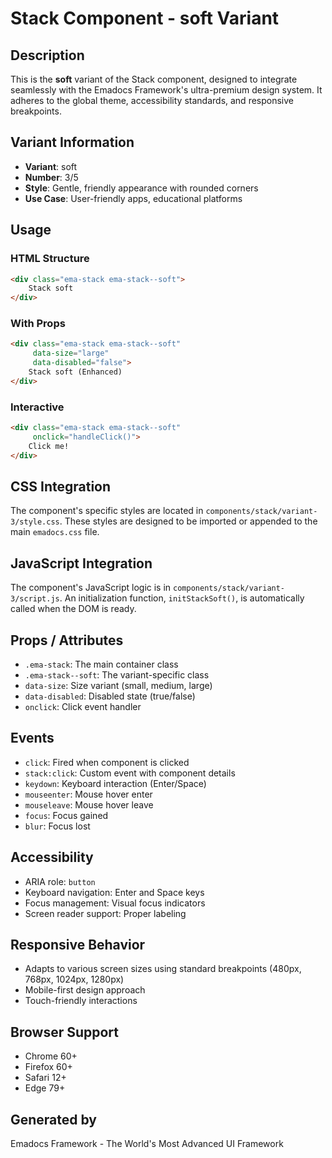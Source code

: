 # Stack Component - soft Variant

## Description
This is the **soft** variant of the Stack component, designed to integrate seamlessly with the Emadocs Framework's ultra-premium design system. It adheres to the global theme, accessibility standards, and responsive breakpoints.

## Variant Information
- **Variant**: soft
- **Number**: 3/5
- **Style**: Gentle, friendly appearance with rounded corners
- **Use Case**: User-friendly apps, educational platforms

## Usage

### HTML Structure
```html
<div class="ema-stack ema-stack--soft">
    Stack soft
</div>
```

### With Props
```html
<div class="ema-stack ema-stack--soft" 
     data-size="large" 
     data-disabled="false">
    Stack soft (Enhanced)
</div>
```

### Interactive
```html
<div class="ema-stack ema-stack--soft" 
     onclick="handleClick()">
    Click me!
</div>
```

## CSS Integration
The component's specific styles are located in `components/stack/variant-3/style.css`. These styles are designed to be imported or appended to the main `emadocs.css` file.

## JavaScript Integration
The component's JavaScript logic is in `components/stack/variant-3/script.js`. An initialization function, `initStackSoft()`, is automatically called when the DOM is ready.

## Props / Attributes
- `.ema-stack`: The main container class
- `.ema-stack--soft`: The variant-specific class
- `data-size`: Size variant (small, medium, large)
- `data-disabled`: Disabled state (true/false)
- `onclick`: Click event handler

## Events
- `click`: Fired when component is clicked
- `stack:click`: Custom event with component details
- `keydown`: Keyboard interaction (Enter/Space)
- `mouseenter`: Mouse hover enter
- `mouseleave`: Mouse hover leave
- `focus`: Focus gained
- `blur`: Focus lost

## Accessibility
- ARIA role: `button`
- Keyboard navigation: Enter and Space keys
- Focus management: Visual focus indicators
- Screen reader support: Proper labeling

## Responsive Behavior
- Adapts to various screen sizes using standard breakpoints (480px, 768px, 1024px, 1280px)
- Mobile-first design approach
- Touch-friendly interactions

## Browser Support
- Chrome 60+
- Firefox 60+
- Safari 12+
- Edge 79+

## Generated by
Emadocs Framework - The World's Most Advanced UI Framework
